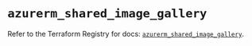 # `azurerm_shared_image_gallery`

Refer to the Terraform Registry for docs: [`azurerm_shared_image_gallery`](https://registry.terraform.io/providers/hashicorp/azurerm/4.19.0/docs/resources/shared_image_gallery).
